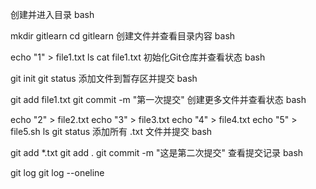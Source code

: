 创建并进入目录
bash

mkdir gitlearn
cd gitlearn
创建文件并查看目录内容
bash


echo "1" > file1.txt
ls
cat file1.txt
初始化Git仓库并查看状态
bash


git init
git status
添加文件到暂存区并提交
bash


git add file1.txt
git commit -m "第一次提交"
创建更多文件并查看状态
bash


echo "2" > file2.txt
echo "3" > file3.txt
echo "4" > file4.txt
echo "5" > file5.sh
ls
git status
添加所有 .txt 文件并提交
bash


git add *.txt
git add .
git commit -m "这是第二次提交"
查看提交记录
bash


git log
git log --oneline
